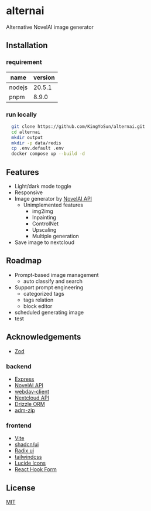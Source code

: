 
# alternai

Alternative NovelAI image generator

## Installation

### requirement
|name|version|
|---|---|
|nodejs|20.5.1|
|pnpm|8.9.0|

### run locally

```bash
  git clone https://github.com/KingYoSun/alternai.git
  cd alternai
  mkdir output
  mkdir -p data/redis
  cp .env.default .env
  docker compose up --build -d
```

## Features

- Light/dark mode toggle
- Responsive
- Image generator by [NovelAI API](https://api.novelai.net/docs/#/)
  - Unimplemented features
    - img2img
    - Inpainting
    - ControlNet
    - Upscaling
    - Multiple generation
- Save image to nextcloud
## Roadmap
- Prompt-based image management
  - auto classify and search
- Support prompt engineering
  - categorized tags
  - tags relation
  - block editor
- scheduled generating image
- test

## Acknowledgements
- [Zod](https://zod.dev/)

### backend
- [Express](https://expressjs.com/en/guide/routing.html)
- [NovelAI API](https://api.novelai.net/docs/#/)
- [webdav-client](https://github.com/perry-mitchell/webdav-client)
- [Nextcloud API](https://docs.nextcloud.com/server/latest/developer_manual/client_apis/index.html)
- [Drizzle ORM](https://drizzle.team/)
- [adm-zip](https://github.com/cthackers/adm-zip/wiki/API-Documentation)

### frontend
- [Vite](https://ja.vitejs.dev/guide/)
- [shadcn/ui](https://ui.shadcn.com/)
- [Radix ui](https://www.radix-ui.com/primitives/docs/overview/introduction)
- [tailwindcss](https://tailwindcss.com/docs/installation)
- [Lucide Icons](https://lucide.dev/icons/)
- [React Hook Form](https://react-hook-form.com/docs)

## License

[MIT](https://choosealicense.com/licenses/mit/)
